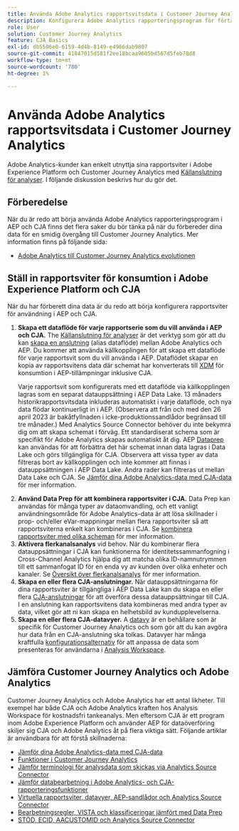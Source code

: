 ```yaml
---
title: Använda Adobe Analytics rapportsvitsdata i Customer Journey Analytics
description: Konfigurera Adobe Analytics rapporteringsprogram för förtäring i AEP och CJA
role: User
solution: Customer Journey Analytics
feature: CJA Basics
exl-id: db5506e0-6159-4d4b-8149-e4966dab9807
source-git-commit: 41847015d581f2ee18bcaa9605bd567d5feb78d8
workflow-type: tm+mt
source-wordcount: '780'
ht-degree: 1%

---
```


# Använda Adobe Analytics rapportsvitsdata i Customer Journey Analytics

Adobe Analytics-kunder kan enkelt utnyttja sina rapportsviter i Adobe Experience Platform och Customer Journey Analytics med [Källanslutning för analyser](https://experienceleague.adobe.com/docs/experience-platform/sources/connectors/adobe-applications/analytics.html?lang=en). I följande diskussion beskrivs hur du gör det.

## Förberedelse

När du är redo att börja använda Adobe Analytics rapporteringsprogram i AEP och CJA finns det flera saker du bör tänka på när du förbereder dina data för en smidig övergång till Customer Journey Analytics. Mer information finns på följande sida:

* [Adobe Analytics till Customer Journey Analytics evolutionen](/help/getting-started/aa-to-cja.md)

## Ställ in rapportsviter för konsumtion i Adobe Experience Platform och CJA

När du har förberett dina data är du redo att börja konfigurera rapportsviter för användning i AEP och CJA.

1. **Skapa ett dataflöde för varje rapportserie som du vill använda i AEP och CJA.** The [Källanslutning för analyser](https://experienceleague.adobe.com/docs/experience-platform/sources/connectors/adobe-applications/analytics.html?lang=en) är det verktyg som gör att du kan [skapa en anslutning](/help/connections/create-connection.md) (alias dataflöde) mellan Adobe Analytics och AEP. Du kommer att använda källkopplingen för att skapa ett dataflöde för varje rapportsvit som du vill använda i AEP. Dataflödet skapar en kopia av rapportsvitens data där schemat har konverterats till  [XDM](https://experienceleague.adobe.com/docs/platform-learn/tutorials/schemas/schemas-and-experience-data-model.html?lang=sv) för konsumtion i AEP-tillämpningar inklusive CJA.<p>Varje rapportsvit som konfigurerats med ett dataflöde via källkopplingen lagras som en separat datauppsättning i AEP Data Lake. 13 månaders historikrapportsvitsdata inkluderas automatiskt i varje dataflöde, och nya data flödar kontinuerligt in i AEP. (Observera att från och med den 26 april 2023 är bakåtfyllnaden i icke-produktionssandlådor begränsad till tre månader.) Med Analytics Source Connector behöver du inte bekymra dig om att skapa schemat i förväg. Ett standardiserat schema som är specifikt för Adobe Analytics skapas automatiskt åt dig. AEP [Dataprep](https://experienceleague.adobe.com/docs/experience-platform/data-prep/home.html?lang=en) kan användas för att förbättra det här schemat innan data lagras i Data Lake och görs tillgängliga för CJA. Observera att vissa typer av data filtreras bort av källkopplingen och inte kommer att finnas i datauppsättningen i AEP Data Lake. Andra rader kan filtreras ut mellan Data Lake och CJA. Se [Jämför dina Adobe Analytics-data med CJA-data](/help/troubleshooting/compare.md) för mer information.
1. **Använd Data Prep för att kombinera rapportsviter i CJA.** Data Prep kan användas för många typer av dataomvandling, och ett vanligt användningsområde för Adobe Analytics-data är att lösa skillnader i prop- och/eller eVar-mappningar mellan flera rapportsviter så att rapportsviterna enkelt kan kombineras i CJA. Se [kombinera rapportsviter med olika scheman](/help/use-cases/aa-data/combine-report-suites.md) för mer information.
1. **Aktivera flerkanalsanalys** vid behov. När du kombinerar flera datauppsättningar i CJA kan funktionerna för identitetssammanfogning i Cross-Channel Analytics hjälpa dig att matcha olika ID-namnutrymmen till ett sammanfogat ID för en enda vy av kunden över olika enheter och kanaler. Se [Översikt över flerkanalsanalys](/help/cca/overview.md) för mer information.
1. **Skapa en eller flera CJA-anslutningar.** När datauppsättningarna för dina rapportsviter är tillgängliga i AEP Data Lake kan du skapa en eller flera [CJA-anslutningar](/help/connections/overview.md) för att överföra dessa datauppsättningar till CJA. I en anslutning kan rapportsvitens data kombineras med andra typer av data, vilket gör att ni kan skapa en helhetsbild av kundupplevelserna.
1. **Skapa en eller flera CJA-datavyer.** A [datavy](/help/data-views/data-views.md) är en behållare som är specifik för Customer Journey Analytics och som gör att du kan avgöra hur data från en CJA-anslutning ska tolkas. Datavyer har många kraftfulla [konfigurationsalternativ](/help/data-views/create-dataview.md) för att anpassa de data som presenteras för användarna i [Analysis Workspace](/help/analysis-workspace/home.md).

## Jämföra Customer Journey Analytics och Adobe Analytics

Customer Journey Analytics och Adobe Analytics har ett antal likheter. Till exempel har både CJA och Adobe Analytics kraften hos Analysis Workspace för kostnadsfri tankeanalys. Men eftersom CJA är ett program inom Adobe Experience Platform och använder AEP för dataöverföring skiljer sig CJA och Adobe Analytics åt på flera viktiga sätt. Följande artiklar är användbara för att förstå skillnaderna:

* [Jämför dina Adobe Analytics-data med CJA-data](/help/troubleshooting/compare.md)
* [Funktioner i Customer Journey Analytics](/help/getting-started/aa-vs-cja/cja-aa.md)
* [Jämför terminologi för analysdata som skickas via Analytics Source Connector](/help/getting-started/aa-vs-cja/terminology.md)
* [Jämför databearbetning i Adobe Analytics- och CJA-rapporteringsfunktioner](/help/getting-started/aa-vs-cja/data-processing-comparisons.md)
* [Virtuella rapportsviter, datavyer, AEP-sandlådor och Analytics Source Connector](/help/getting-started/aa-vs-cja/vrs-dataview-sandbox-adc.md)
* [Bearbetningsregler, VISTA och klassificeringar jämfört med Data Prep](/help/getting-started/aa-vs-cja/pr-vista-dataprep.md)
* [STÖD, ECID, AACUSTOMID och Analytics Source Connector](/help/getting-started/aa-vs-cja/aaid-ecid-adc.md)
